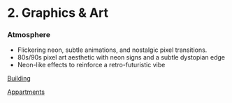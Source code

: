 # 2. Graphics & Art

### Atmosphere

- Flickering neon, subtle animations, and nostalgic pixel transitions.
- 80s/90s pixel art aesthetic with neon signs and a subtle dystopian edge
- Neon-like effects to reinforce a retro-futuristic vibe

[Building](Building%201c4152c17a9080509d2dedbb1570e42e.md)

[Appartments](Appartments%201c4152c17a9080d2bda1d7063f2f3eb9.md)